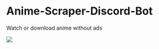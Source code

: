 # Anime-Scraper-Discord-Bot
Watch or download anime without ads


![](https://cdn.discordapp.com/attachments/794491437907574827/794491455103303690/unknown.png)
